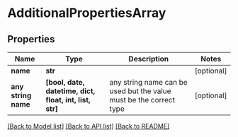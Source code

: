 # AdditionalPropertiesArray


## Properties
Name | Type | Description | Notes
------------ | ------------- | ------------- | -------------
**name** | **str** |  | [optional] 
**any string name** | **[bool, date, datetime, dict, float, int, list, str]** | any string name can be used but the value must be the correct type | [optional]

[[Back to Model list]](../README.md#documentation-for-models) [[Back to API list]](../README.md#documentation-for-api-endpoints) [[Back to README]](../README.md)


